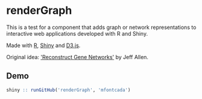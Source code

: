 renderGraph
=======

This is a test for a component that adds graph or network representations to interactive web applications developed with R and Shiny.

Made with [R](http://www.r-project.org/), [Shiny](http://shiny.rstudio.com/) and [D3.js](http://d3js.org/).

Original idea: ['Reconstruct Gene Networks'](http://trestletechnology.net/2012/12/reconstruct-gene-networks/) by Jeff Allen.

## Demo

```r
shiny :: runGitHub('renderGraph', 'mfontcada')
```